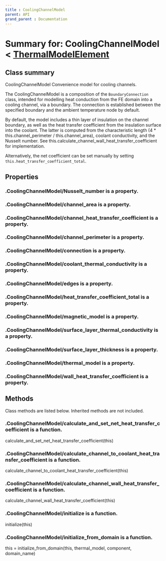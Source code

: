 ```yaml
---
title : CoolingChannelModel
parent: API
grand_parent : Documentation
---
```

# Summary for: **CoolingChannelModel**  < [ThermalModelElement](ThermalModelElement.html)

## Class summary

CoolingChannelModel Convenience model for cooling channels.

The CoolingChannelModel is a composition of the `BoundaryConnection`
class, intended for modelling heat conduction from the FE domain into
a cooling channel, via a boundary. The connection is established
between the specified boundary and the ambient temperature node by
default.

By default, the model includes a thin layer of insulation on the
channel boundary, as well as the heat transfer coefficient from the
insulation surface into the coolant. The latter is computed from the
characteristic length (4 * this.channel_perimeter /
this.channel_area), coolant conductivity, and the Nusselt number. See
this.calculate_channel_wall_heat_transfer_coefficient for
implementation.

Alternatively, the net coefficient can be set manually by setting
`this.heat_transfer_coefficient_total`.

## Properties

### .CoolingChannelModel/**Nusselt_number** is a property.

### .CoolingChannelModel/**channel_area** is a property.

### .CoolingChannelModel/**channel_heat_transfer_coefficient** is a property.

### .CoolingChannelModel/**channel_perimeter** is a property.

### .CoolingChannelModel/**connection** is a property.

### .CoolingChannelModel/**coolant_thermal_conductivity** is a property.

### .CoolingChannelModel/**edges** is a property.

### .CoolingChannelModel/**heat_transfer_coefficient_total** is a property.

### .CoolingChannelModel/**magnetic_model** is a property.

### .CoolingChannelModel/**surface_layer_thermal_conductivity** is a property.

### .CoolingChannelModel/**surface_layer_thickness** is a property.

### .CoolingChannelModel/**thermal_model** is a property.

### .CoolingChannelModel/**wall_heat_transfer_coefficient** is a property.


## Methods

Class methods are listed below. Inherited methods are not included.

### .CoolingChannelModel/**calculate_and_set_net_heat_transfer_coefficient** is a function.
calculate_and_set_net_heat_transfer_coefficient(this)

### .CoolingChannelModel/**calculate_channel_to_coolant_heat_transfer_coefficient** is a function.
calculate_channel_to_coolant_heat_transfer_coefficient(this)

### .CoolingChannelModel/**calculate_channel_wall_heat_transfer_coefficient** is a function.
calculate_channel_wall_heat_transfer_coefficient(this)

### .CoolingChannelModel/**initialize** is a function.
initialize(this)

### .CoolingChannelModel/**initialize_from_domain** is a function.
this = initialize_from_domain(this, thermal_model, component, domain_name)


